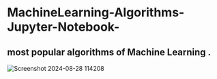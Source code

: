 # MachineLearning-Algorithms-Jupyter-Notebook-

most popular algorithms of  Machine Learning .
-----------------------
![Screenshot 2024-08-28 114208](https://github.com/user-attachments/assets/0d43d380-e3f6-4426-9994-9aa048be93d7 )
